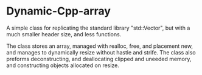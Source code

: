 # Dynamic-Cpp-array
A simple class for replicating the standard library "std::Vector", but with a much smaller header size, and less functions.

The class stores an array, managed with realloc, free, and placement new, and manages to dynamically resize without hastle and strife.
The class also preforms deconstructing, and deallocating clipped and uneeded memory, and constructing objects allocated on resize.
